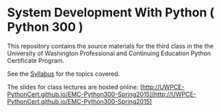 # System Development With Python ( Python 300 )
This repository contains the source materials for the third class in the the University of Washington Professional and Continuing Education Python Certificate Program.

See the [Syllabus](Syllabus.md) for the topics covered.

The slides for class lectures are hosted online:
[http://UWPCE-PythonCert.github.io/EMC-Python300-Spring2015](http://UWPCE-PythonCert.github.io/EMC-Python300-Spring2015)
